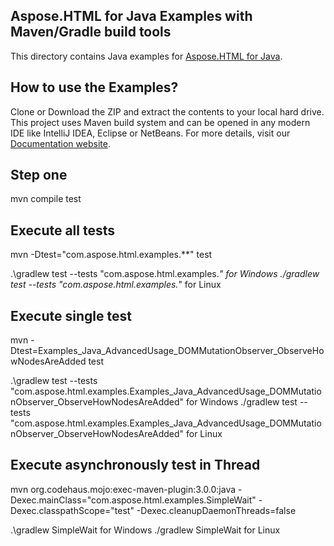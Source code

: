 ## Aspose.HTML for Java Examples with Maven/Gradle build tools

This directory contains Java examples for [Aspose.HTML for Java](https://products.aspose.com/html/java).

## How to use the Examples?

Clone or Download the ZIP and extract the contents to your local hard drive. This project uses Maven build system and can be opened in any modern IDE like IntelliJ IDEA, Eclipse or NetBeans. For more details, visit our [Documentation website](https://docs.aspose.com/display/htmljava/How+to+Run+the+Examples).

## Step one
mvn compile test

## Execute all tests
mvn -Dtest="com.aspose.html.examples.**" test

.\gradlew test --tests "com.aspose.html.examples.*" for Windows
./gradlew test --tests "com.aspose.html.examples.*" for Linux

## Execute single test
mvn -Dtest=Examples_Java_AdvancedUsage_DOMMutationObserver_ObserveHowNodesAreAdded test

.\gradlew test --tests "com.aspose.html.examples.Examples_Java_AdvancedUsage_DOMMutationObserver_ObserveHowNodesAreAdded" for Windows
./gradlew test --tests "com.aspose.html.examples.Examples_Java_AdvancedUsage_DOMMutationObserver_ObserveHowNodesAreAdded" for Linux

## Execute asynchronously test in Thread
mvn org.codehaus.mojo:exec-maven-plugin:3.0.0:java -Dexec.mainClass="com.aspose.html.examples.SimpleWait" -Dexec.classpathScope="test" -Dexec.cleanupDaemonThreads=false

.\gradlew SimpleWait for Windows
./gradlew SimpleWait for Linux
